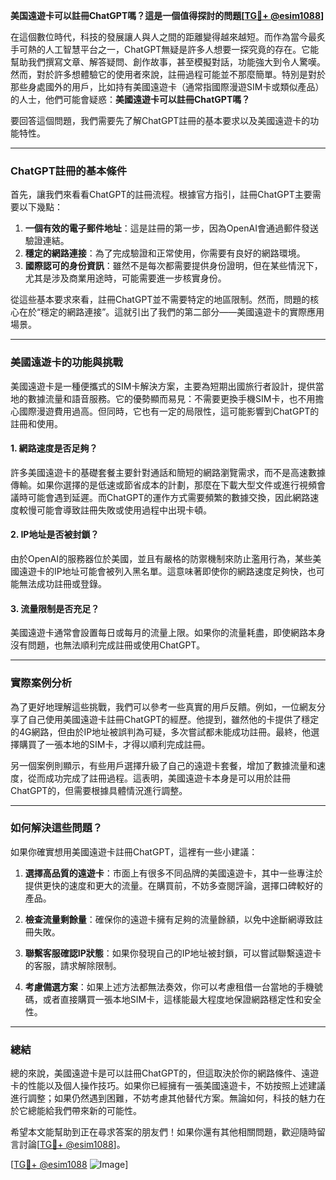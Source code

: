 **美国遠遊卡可以註冊ChatGPT嗎？這是一個值得探討的問題[[TG💪+ @esim1088](https://t.me/s/esim1088)]**

在這個數位時代，科技的發展讓人與人之間的距離變得越來越短。而作為當今最炙手可熱的人工智慧平台之一，ChatGPT無疑是許多人想要一探究竟的存在。它能幫助我們撰寫文章、解答疑問、創作故事，甚至模擬對話，功能強大到令人驚嘆。然而，對於許多想體驗它的使用者來說，註冊過程可能並不那麼簡單。特別是對於那些身處國外的用戶，比如持有美國遠遊卡（通常指國際漫遊SIM卡或類似產品）的人士，他們可能會疑惑：**美國遠遊卡可以註冊ChatGPT嗎？**

要回答這個問題，我們需要先了解ChatGPT註冊的基本要求以及美國遠遊卡的功能特性。

---

### ChatGPT註冊的基本條件

首先，讓我們來看看ChatGPT的註冊流程。根據官方指引，註冊ChatGPT主要需要以下幾點：

1. **一個有效的電子郵件地址**：這是註冊的第一步，因為OpenAI會通過郵件發送驗證連結。
2. **穩定的網路連接**：為了完成驗證和正常使用，你需要有良好的網路環境。
3. **國際認可的身份資訊**：雖然不是每次都需要提供身份證明，但在某些情況下，尤其是涉及商業用途時，可能需要進一步核實身份。

從這些基本要求來看，註冊ChatGPT並不需要特定的地區限制。然而，問題的核心在於“穩定的網路連接”。這就引出了我們的第二部分——美國遠遊卡的實際應用場景。

---

### 美國遠遊卡的功能與挑戰

美國遠遊卡是一種便攜式的SIM卡解決方案，主要為短期出國旅行者設計，提供當地的數據流量和語音服務。它的優勢顯而易見：不需要更換手機SIM卡，也不用擔心國際漫遊費用過高。但同時，它也有一定的局限性，這可能影響到ChatGPT的註冊和使用。

#### 1. **網路速度是否足夠？**
   許多美國遠遊卡的基礎套餐主要針對通話和簡短的網路瀏覽需求，而不是高速數據傳輸。如果你選擇的是低速或節省成本的計劃，那麼在下載大型文件或進行視頻會議時可能會遇到延遲。而ChatGPT的運作方式需要頻繁的數據交換，因此網路速度較慢可能會導致註冊失敗或使用過程中出現卡頓。

#### 2. **IP地址是否被封鎖？**
   由於OpenAI的服務器位於美國，並且有嚴格的防禦機制來防止濫用行為，某些美國遠遊卡的IP地址可能會被列入黑名單。這意味著即使你的網路速度足夠快，也可能無法成功註冊或登錄。

#### 3. **流量限制是否充足？**
   美國遠遊卡通常會設置每日或每月的流量上限。如果你的流量耗盡，即使網路本身沒有問題，也無法順利完成註冊或使用ChatGPT。

---

### 實際案例分析

為了更好地理解這些挑戰，我們可以參考一些真實的用戶反饋。例如，一位網友分享了自己使用美國遠遊卡註冊ChatGPT的經歷。他提到，雖然他的卡提供了穩定的4G網路，但由於IP地址被誤判為可疑，多次嘗試都未能成功註冊。最終，他選擇購買了一張本地的SIM卡，才得以順利完成註冊。

另一個案例則顯示，有些用戶選擇升級了自己的遠遊卡套餐，增加了數據流量和速度，從而成功完成了註冊過程。這表明，美國遠遊卡本身是可以用於註冊ChatGPT的，但需要根據具體情況進行調整。

---

### 如何解決這些問題？

如果你確實想用美國遠遊卡註冊ChatGPT，這裡有一些小建議：

1. **選擇高品質的遠遊卡**：市面上有很多不同品牌的美國遠遊卡，其中一些專注於提供更快的速度和更大的流量。在購買前，不妨多查閱評論，選擇口碑較好的產品。

2. **檢查流量剩餘量**：確保你的遠遊卡擁有足夠的流量餘額，以免中途斷網導致註冊失敗。

3. **聯繫客服確認IP狀態**：如果你發現自己的IP地址被封鎖，可以嘗試聯繫遠遊卡的客服，請求解除限制。

4. **考慮備選方案**：如果上述方法都無法奏效，你可以考慮租借一台當地的手機號碼，或者直接購買一張本地SIM卡，這樣能最大程度地保證網路穩定性和安全性。

---

### 總結

總的來說，美國遠遊卡是可以註冊ChatGPT的，但這取決於你的網路條件、遠遊卡的性能以及個人操作技巧。如果你已經擁有一張美國遠遊卡，不妨按照上述建議進行調整；如果仍然遇到困難，不妨考慮其他替代方案。無論如何，科技的魅力在於它總能給我們帶來新的可能性。

希望本文能幫助到正在尋求答案的朋友們！如果你還有其他相關問題，歡迎隨時留言討論[[TG💪+ @esim1088](https://t.me/s/esim1088)]。

[[TG💪+ @esim1088](https://t.me/s/esim1088) ![Image](https://i.postimg.cc/4NQfJmqS/Snipaste-2025-05-13-00-14-12.png)]